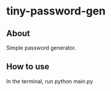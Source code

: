 # tiny-password-gen

## About
Simple password generator.

## How to use
In the terminal, run python main.py <password-length>
